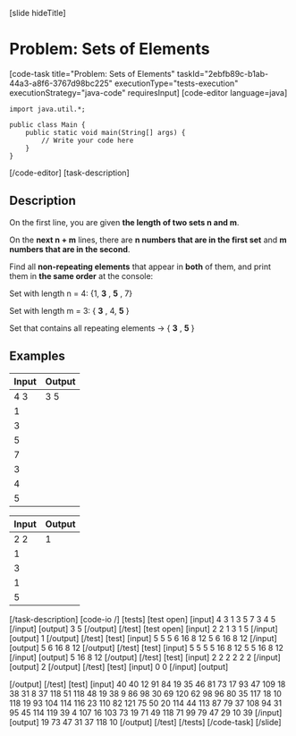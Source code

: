 [slide hideTitle]
# Problem: Sets of Elements
[code-task title="Problem: Sets of Elements" taskId="2ebfb89c-b1ab-44a3-a8f6-3767d98bc225" executionType="tests-execution" executionStrategy="java-code" requiresInput]
[code-editor language=java]
```
import java.util.*;

public class Main {
    public static void main(String[] args) {
        // Write your code here
    }
}
```
[/code-editor]
[task-description]
## Description
On the first line, you are given **the length of two sets n and m**.

On the **next n + m** lines, there are **n numbers that are in the first set** and **m numbers that are in the second**.

Find all **non-repeating elements** that appear in **both** of them, and print them in **the same order** at the console:

Set with length n = 4: {1, **3** , **5** , 7}

Set with length m = 3: { **3** , 4, **5** }

Set that contains all repeating elements -> { **3** , **5** }

## Examples
| **Input** | **Output** |
| --- | --- |
| 4 3 | 3 5 |
| 1 |  |
| 3 |  |
| 5 |  |
| 7 |  |
| 3 |  |
| 4 |  |
| 5 |  |

| **Input** | **Output** |
| --- | --- |
| 2 2 | 1 |
| 1 |  |
| 3 |  |
| 1 |  |
| 5 |  |

[/task-description]
[code-io /]
[tests]
[test open]
[input]
4 3
1
3
5
7
3
4
5
[/input]
[output]
3 5
[/output]
[/test]
[test open]
[input]
2 2
1
3
1
5
[/input]
[output]
1
[/output]
[/test]
[test]
[input]
5 5
5
6
16
8
12
5
6
16
8
12
[/input]
[output]
5 6 16 8 12
[/output]
[/test]
[test]
[input]
5 5
5
5
16
8
12
5
5
16
8
12
[/input]
[output]
5 16 8 12
[/output]
[/test]
[test]
[input]
2 2
2
2
2
2
[/input]
[output]
2
[/output]
[/test]
[test]
[input]
0 0
[/input]
[output]

[/output]
[/test]
[test]
[input]
40 40
12
91
84
19
35
46
81
73
17
93
47
109
18
38
31
8
37
118
51
118
48
19
38
9
86
98
30
69
120
62
98
96
80
35
117
18
10
118
19
93
104
114
116
23
110
82
121
75
50
20
114
44
113
87
79
37
108
94
31
95
45
114
119
39
4
107
16
103
73
19
71
49
118
71
99
79
47
29
10
39
[/input]
[output]
19 73 47 31 37 118 10
[/output]
[/test]
[/tests]
[/code-task]
[/slide]
